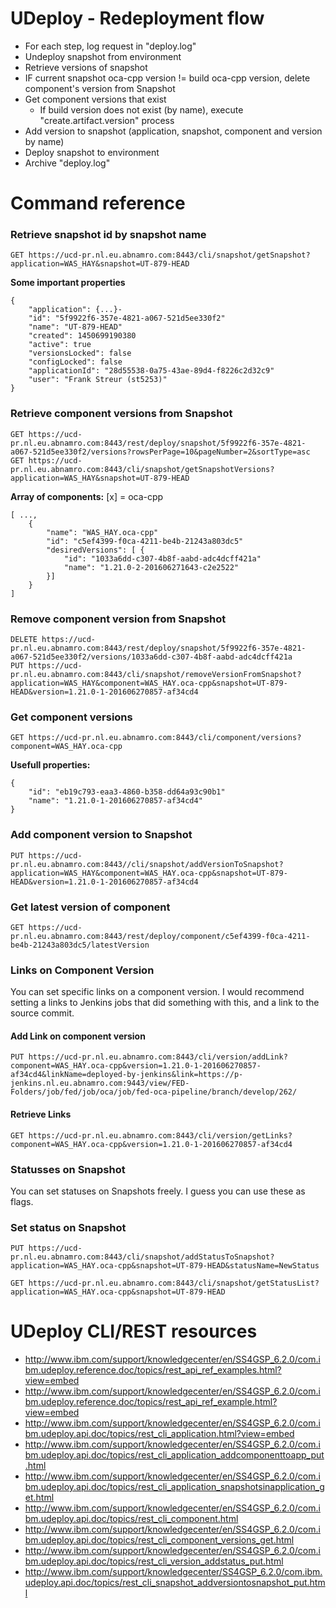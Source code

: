 # UDeploy - Redeployment flow


* For each step, log request in "deploy.log"
* Undeploy snapshot from environment
* Retrieve versions of snapshot
* IF current snapshot oca-cpp version != build oca-cpp version, delete component's version from Snapshot 
* Get component versions that exist
  * If build version does not exist (by name), execute "create.artifact.version" process
* Add version to snapshot (application, snapshot, component and version by name)
* Deploy snapshot to environment
* Archive "deploy.log"

# Command reference

### Retrieve snapshot id by snapshot name

```
GET https://ucd-pr.nl.eu.abnamro.com:8443/cli/snapshot/getSnapshot?application=WAS_HAY&snapshot=UT-879-HEAD
```

**Some important properties**

```
{
	"application": {...}-
	"id": "5f9922f6-357e-4821-a067-521d5ee330f2"
	"name": "UT-879-HEAD"
	"created": 1450699190380
	"active": true
	"versionsLocked": false
	"configLocked": false
	"applicationId": "28d55538-0a75-43ae-89d4-f8226c2d32c9"
	"user": "Frank Streur (st5253)"
}
```


### Retrieve component versions from Snapshot
```
GET https://ucd-pr.nl.eu.abnamro.com:8443/rest/deploy/snapshot/5f9922f6-357e-4821-a067-521d5ee330f2/versions?rowsPerPage=10&pageNumber=2&sortType=asc
GET https://ucd-pr.nl.eu.abnamro.com:8443/cli/snapshot/getSnapshotVersions?application=WAS_HAY&snapshot=UT-879-HEAD
```

**Array of components:**
[x] = oca-cpp

```
[ ...,
	{
		"name": "WAS_HAY.oca-cpp"
		"id": "c5ef4399-f0ca-4211-be4b-21243a803dc5"
		"desiredVersions": [ {
			"id": "1033a6dd-c307-4b8f-aabd-adc4dcff421a"
			"name": "1.21.0-2-201606271643-c2e2522"
		}]
	}
]
``` 

### Remove component version from Snapshot

```
DELETE https://ucd-pr.nl.eu.abnamro.com:8443/rest/deploy/snapshot/5f9922f6-357e-4821-a067-521d5ee330f2/versions/1033a6dd-c307-4b8f-aabd-adc4dcff421a
PUT https://ucd-pr.nl.eu.abnamro.com:8443/cli/snapshot/removeVersionFromSnapshot?application=WAS_HAY&component=WAS_HAY.oca-cpp&snapshot=UT-879-HEAD&version=1.21.0-1-201606270857-af34cd4
```


### Get component versions

```
GET https://ucd-pr.nl.eu.abnamro.com:8443/cli/component/versions?component=WAS_HAY.oca-cpp
```

**Usefull properties:**

```
{
	"id": "eb19c793-eaa3-4860-b358-dd64a93c90b1" 
	"name": "1.21.0-1-201606270857-af34cd4"
}
```

### Add component version to Snapshot

```
PUT https://ucd-pr.nl.eu.abnamro.com:8443//cli/snapshot/addVersionToSnapshot?application=WAS_HAY&component=WAS_HAY.oca-cpp&snapshot=UT-879-HEAD&version=1.21.0-1-201606270857-af34cd4
```

### Get latest version of component
```
GET https://ucd-pr.nl.eu.abnamro.com:8443/rest/deploy/component/c5ef4399-f0ca-4211-be4b-21243a803dc5/latestVersion
``` 

### Links on Component Version
You can set specific links on a component version.
I would recommend setting a links to Jenkins jobs that did something with this, and a link to the source commit.

#### Add Link on component version
```
PUT https://ucd-pr.nl.eu.abnamro.com:8443/cli/version/addLink?component=WAS_HAY.oca-cpp&version=1.21.0-1-201606270857-af34cd4&linkName=deployed-by-jenkins&link=https://p-jenkins.nl.eu.abnamro.com:9443/view/FED-Folders/job/fed/job/oca/job/fed-oca-pipeline/branch/develop/262/
```

#### Retrieve Links
```
GET https://ucd-pr.nl.eu.abnamro.com:8443/cli/version/getLinks?component=WAS_HAY.oca-cpp&version=1.21.0-1-201606270857-af34cd4
```

### Statusses on Snapshot
You can set statuses on Snapshots freely.
I guess you can use these as flags.

### Set status on Snapshot
```
PUT https://ucd-pr.nl.eu.abnamro.com:8443/cli/snapshot/addStatusToSnapshot?application=WAS_HAY.oca-cpp&snapshot=UT-879-HEAD&statusName=NewStatus
``` 

```
GET https://ucd-pr.nl.eu.abnamro.com:8443/cli/snapshot/getStatusList?application=WAS_HAY.oca-cpp&snapshot=UT-879-HEAD
```

# UDeploy CLI/REST resources
* http://www.ibm.com/support/knowledgecenter/en/SS4GSP_6.2.0/com.ibm.udeploy.reference.doc/topics/rest_api_ref_examples.html?view=embed
* http://www.ibm.com/support/knowledgecenter/en/SS4GSP_6.2.0/com.ibm.udeploy.reference.doc/topics/rest_api_ref_example.html?view=embed
* http://www.ibm.com/support/knowledgecenter/en/SS4GSP_6.2.0/com.ibm.udeploy.api.doc/topics/rest_cli_application.html?view=embed
* http://www.ibm.com/support/knowledgecenter/en/SS4GSP_6.2.0/com.ibm.udeploy.api.doc/topics/rest_cli_application_addcomponenttoapp_put.html
* http://www.ibm.com/support/knowledgecenter/en/SS4GSP_6.2.0/com.ibm.udeploy.api.doc/topics/rest_cli_application_snapshotsinapplication_get.html
* http://www.ibm.com/support/knowledgecenter/en/SS4GSP_6.2.0/com.ibm.udeploy.api.doc/topics/rest_cli_component.html
* http://www.ibm.com/support/knowledgecenter/en/SS4GSP_6.2.0/com.ibm.udeploy.api.doc/topics/rest_cli_component_versions_get.html
* http://www.ibm.com/support/knowledgecenter/en/SS4GSP_6.2.0/com.ibm.udeploy.api.doc/topics/rest_cli_version_addstatus_put.html
* http://www.ibm.com/support/knowledgecenter/SS4GSP_6.2.0/com.ibm.udeploy.api.doc/topics/rest_cli_snapshot_addversiontosnapshot_put.html